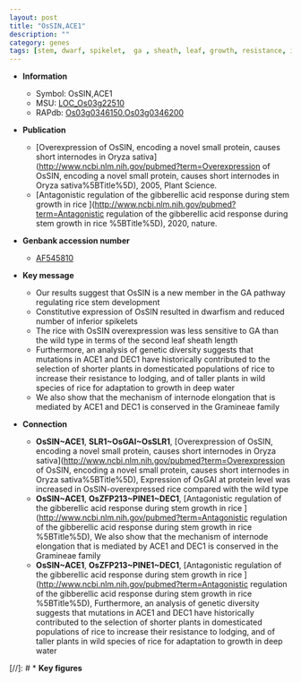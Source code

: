 ```yaml
---
layout: post
title: "OsSIN,ACE1"
description: ""
category: genes
tags: [stem, dwarf, spikelet,  ga , sheath, leaf, growth, resistance, internode elongation]
---
```


* **Information**  
    + Symbol: OsSIN,ACE1  
    + MSU: [LOC_Os03g22510](http://rice.uga.edu/cgi-bin/ORF_infopage.cgi?orf=LOC_Os03g22510)  
    + RAPdb: [Os03g0346150](https://rapdb.dna.affrc.go.jp/locus/?name=Os03g0346150),[Os03g0346200](https://rapdb.dna.affrc.go.jp/locus/?name=Os03g0346200)  

* **Publication**  
    + [Overexpression of OsSIN, encoding a novel small protein, causes short internodes in Oryza sativa](http://www.ncbi.nlm.nih.gov/pubmed?term=Overexpression of OsSIN, encoding a novel small protein, causes short internodes in Oryza sativa%5BTitle%5D), 2005, Plant Science.
    + [Antagonistic regulation of the gibberellic acid response during stem growth in rice ](http://www.ncbi.nlm.nih.gov/pubmed?term=Antagonistic regulation of the gibberellic acid response during stem growth in rice %5BTitle%5D), 2020, nature.

* **Genbank accession number**  
    + [AF545810](http://www.ncbi.nlm.nih.gov/nuccore/AF545810)

* **Key message**  
    + Our results suggest that OsSIN is a new member in the GA pathway regulating rice stem development
    + Constitutive expression of OsSIN resulted in dwarfism and reduced number of inferior spikelets
    + The rice with OsSIN overexpression was less sensitive to GA than the wild type in terms of the second leaf sheath length
    + Furthermore, an analysis of genetic diversity suggests that mutations in ACE1 and DEC1 have historically contributed to the selection of shorter plants in domesticated populations of rice to increase their resistance to lodging, and of taller plants in wild species of rice for adaptation to growth in deep water
    + We also show that the mechanism of internode elongation that is mediated by ACE1 and DEC1 is conserved in the Gramineae family

* **Connection**  
    + __OsSIN~ACE1__, __SLR1~OsGAI~OsSLR1__, [Overexpression of OsSIN, encoding a novel small protein, causes short internodes in Oryza sativa](http://www.ncbi.nlm.nih.gov/pubmed?term=Overexpression of OsSIN, encoding a novel small protein, causes short internodes in Oryza sativa%5BTitle%5D), Expression of OsGAI at protein level was increased in OsSIN-overexpressed rice compared with the wild type
    + __OsSIN~ACE1__, __OsZFP213~PINE1~DEC1__, [Antagonistic regulation of the gibberellic acid response during stem growth in rice ](http://www.ncbi.nlm.nih.gov/pubmed?term=Antagonistic regulation of the gibberellic acid response during stem growth in rice %5BTitle%5D),  We also show that the mechanism of internode elongation that is mediated by ACE1 and DEC1 is conserved in the Gramineae family
    + __OsSIN~ACE1__, __OsZFP213~PINE1~DEC1__, [Antagonistic regulation of the gibberellic acid response during stem growth in rice ](http://www.ncbi.nlm.nih.gov/pubmed?term=Antagonistic regulation of the gibberellic acid response during stem growth in rice %5BTitle%5D),  Furthermore, an analysis of genetic diversity suggests that mutations in ACE1 and DEC1 have historically contributed to the selection of shorter plants in domesticated populations of rice to increase their resistance to lodging, and of taller plants in wild species of rice for adaptation to growth in deep water

[//]: # * **Key figures**  


